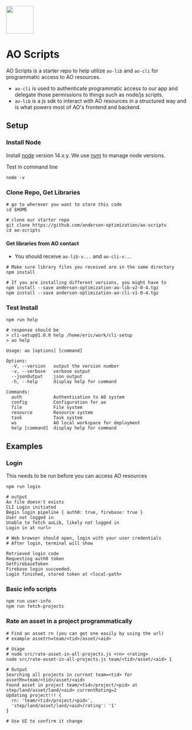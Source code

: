 
<img src="https://andersonopt.com/assets/img/logo.png" width="75">

#  AO Scripts

AO Scripts is a starter repo to help utilize `ao-lib` and `ao-cli` for programmatic access to AO resources.  

- `ao-cli` is used to authenticate programmatic access to our app and delegate those permissions to things such as node/js scripts.  
- `ao-lib` is a js sdk to interact with AO resources in a structured way and is what powers most of AO's frontend and backend.

## Setup

### Install Node

Install [node](https://nodejs.org/en/download/) version 14.x.y.  We use [nvm](https://github.com/nvm-sh/nvm) to manage node versions.

Test in command line
```
node -v
```

### Clone Repo, Get Libraries



```
# go to wherever you want to store this code
cd $HOME  

# clone our starter repo
git clone https://github.com/anderson-optimization/ao-scripts
cd ao-scripts
```

#### Get libraries from AO contact

- You should receive `ao-lib-v...` and `ao-cli-v...`

```
# Make sure library files you received are in the same directory
npm install

# If you are installing different versions, you might have to
npm install --save anderson-optimization-ao-lib-v2-0-4.tgz
npm install --save anderson-optimization-ao-cli-v1-0-4.tgz
```

### Test Install

```
npm run help

# response should be 
> cli-setup@1.0.0 help /home/eric/work/cli-setup
> ao help

Usage: ao [options] [command]

Options:
  -V, --version   output the version number
  -v, --verbose   verbose output
  --jsonOutput    json output
  -h, --help      display help for command

Commands:
  auth            Authentication to AO system
  config          Configuration for ao
  file            File system
  resource        Resource system
  task            Task system
  ws              AO local workspace for deployment
  help [command]  display help for command
```

## Examples

### Login
This needs to be run before you can access AO resources
```
npm run login

# output
Ao file doesn't exists
CLI Login initiated
Begin login pipeline { auth0: true, firebase: true }
User not logged in
Unable to fetch aoLib, likely not logged in
Login in at <url>

# Web browser should open, login with your user credentials
# After login, terminal will show

Retrieved login code
Requesting auth0 token
GetFirebaseToken
Firebase login succeeded.
Login finished, stored token at <local-path>
```

### Basic info scripts
```
npm run user-info
npm run fetch-projects
```
### Rate an asset in a project programmatically
```
# Find an asset rn (you can get one easily by using the url)
# example assetrn=team/<tid>/asset/<aid>

# Usage
# node src/rate-asset-in-all-projects.js <rn> <rating>
node src/rate-asset-in-all-projects.js team/<tid>/asset/<aid> 1

# Output
Searching all projects in current team=<tid> for assetRn=team/<tid>/asset/<aid>
Found asset in project team/<tid>/project/<pid> at step/land/asset/land/<aid> currentRating=2
Updating project!!! {
  rn: 'team/<tid>/project/<pid>',
  'step/land/asset/land/<aid>/rating': '1'
}

# Use UI to confirm it change
```